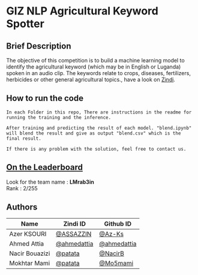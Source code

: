 # GIZ NLP Agricultural Keyword Spotter

## Brief Description

The objective of this competition is to build a machine learning model to identify the agricultural keyword (which may be in English or Luganda) spoken in an audio clip. The keywords relate to crops, diseases, fertilizers, herbicides or other general agricultural topics., have a look on [Zindi](https://zindi.africa/competitions/giz-nlp-agricultural-keyword-spotter).  


## How to run the code

```
In each Folder in this repo, There are instructions in the readme for running the training and the inference.

After training and predicting the result of each model. "blend.ipynb" will blend the result and give as output "blend.csv" which is the final result.

If there is any problem with the solution, feel free to contact us.
```

## [On the Leaderboard](https://zindi.africa/competitions/giz-nlp-agricultural-keyword-spotter/leaderboard)

Look for the team name : **LMrab3in** <br>
Rank : 2/255   
## Authors

<div align='center'>

| Name           |                     Zindi ID                     |                  Github ID               |
|----------------|--------------------------------------------------|------------------------------------------|
|Azer KSOURI |[@ASSAZZIN](https://zindi.africa/users/ASSAZZIN)      |[@Az-Ks](https://github.com/Az-Ks)        |
|Ahmed Attia     |[@ahmedattia](https://zindi.africa/users/ahmedattia)  |[@ahmedattia](https://github.com/ahmedattia143)|
|Nacir Bouazizi |[@patata](https://zindi.africa/users/patata)        |[@NacirB](https://github.com/NacirB)  |
|Mokhtar Mami |[@patata](https://zindi.africa/users/mo5mami)        |[@Mo5mami](https://github.com/Mo5mami)  |


</div>
